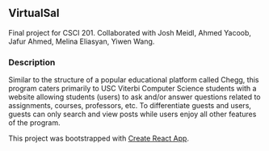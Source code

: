 ## VirtualSal

Final project for CSCI 201. Collaborated with Josh Meidl, Ahmed Yacoob, Jafur Ahmed, Melina Eliasyan, Yiwen Wang.

### Description

Similar to the structure of a popular educational platform called Chegg, this program caters primarily to USC Viterbi Computer Science students with a website allowing students (users) to ask and/or answer questions related to assignments, courses, professors, etc. To differentiate guests and users, guests can only search and view posts while users enjoy all other features of the program.

This project was bootstrapped with [Create React App](https://github.com/facebook/create-react-app).
